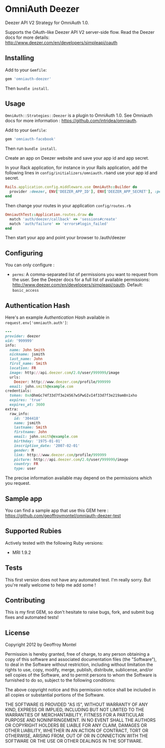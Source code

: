 # OmniAuth Deezer

Deezer API V2 Strategy for OmniAuth 1.0.

Supports the OAuth-like Deezer API V2 server-side flow. Read the Deezer docs for more details: http://www.deezer.com/en/developers/simpleapi/oauth

## Installing

Add to your `Gemfile`:

```ruby
gem 'omniauth-deezer'
```

Then `bundle install`.

## Usage

`OmniAuth::Strategies::Deezer` is a plugin to OmniAuth 1.0. See Omniauth docs for more information : https://github.com/intridea/omniauth.

Add to your `Gemfile`:

```ruby
gem 'omniauth-facebook'
```

Then run `bundle install`.

Create an app on Deezer website and save your app id and app secret.

In your Rack application, for instance in your Rails application, add the following lines in `config/initializers/omniauth.rb`and use your app id and secret.

```ruby
Rails.application.config.middleware.use OmniAuth::Builder do
  provider :deezer, ENV['DEEZER_APP_ID'], ENV['DEEZER_APP_SECRET'], :perms => 'basic_access,email'
end
```

Then change your routes in your application `config/routes.rb`

```ruby
OmniauthTest::Application.routes.draw do
  match 'auth/deezer/callback' => 'sessions#create'
  match 'auth/failure' => 'errors#login_failed'
end
```

Then start your app and point your browser to /auth/deezer

## Configuring

You can only configure :

* `perms`: A comma-separated list of permissions you want to request from the user. See the Deezer docs for a full list of available permissions: http://www.deezer.com/en/developers/simpleapi/oauth. 
Default: `basic_access`

## Authentication Hash

Here's an example *Authentication Hash* available in `request.env['omniauth.auth']`:

```ruby
---
provider: deezer
uid: '999999'
info:
  name: John Smith
  nickname: jsmith
  last_name: John
  first_name: Smith
  location: FR
  image: http://api.deezer.com/2.0/user/999999/image
  urls:
    Deezer: http://www.deezer.com/profile/999999
  email: john.smith@example.com
credentials:
  token: 0xAOhmGc74f33d7f3e24567wSPwGIvI4f33d7f3e219am8n1xho
  expires: 'true'
  expires_at: 3600
extra:
  raw_info:
    id: '304418'
    name: jsmith
    lastname: Smith
    firstname: John
    email: john.smith@example.com
    birthday: '1975-01-01'
    inscription_date: '2007-02-01'
    gender: M
    link: http://www.deezer.com/profile/999999
    picture: http://api.deezer.com/2.0/user/999999/image
    country: FR
    type: user
```

The precise information available may depend on the permissions which you request.

## Sample app

You can find a sample app that use this GEM here :
https://github.com/geoffroymontel/omniauth-deezer-test

## Supported Rubies

Actively tested with the following Ruby versions:

- MRI 1.9.2

## Tests

This first version does not have any automated test. I'm really sorry.
But you're really welcome to help me add some !

## Contributing

This is my first GEM, so don't hesitate to raise bugs, fork, and submit bug fixes and automated tests!

## License

Copyright 2012 by Geoffroy Montel

Permission is hereby granted, free of charge, to any person obtaining a copy of this software and associated documentation files (the "Software"), to deal in the Software without restriction, including without limitation the rights to use, copy, modify, merge, publish, distribute, sublicense, and/or sell copies of the Software, and to permit persons to whom the Software is furnished to do so, subject to the following conditions:

The above copyright notice and this permission notice shall be included in all copies or substantial portions of the Software.

THE SOFTWARE IS PROVIDED "AS IS", WITHOUT WARRANTY OF ANY KIND, EXPRESS OR IMPLIED, INCLUDING BUT NOT LIMITED TO THE WARRANTIES OF MERCHANTABILITY, FITNESS FOR A PARTICULAR PURPOSE AND NONINFRINGEMENT. IN NO EVENT SHALL THE AUTHORS OR COPYRIGHT HOLDERS BE LIABLE FOR ANY CLAIM, DAMAGES OR OTHER LIABILITY, WHETHER IN AN ACTION OF CONTRACT, TORT OR OTHERWISE, ARISING FROM, OUT OF OR IN CONNECTION WITH THE SOFTWARE OR THE USE OR OTHER DEALINGS IN THE SOFTWARE.
